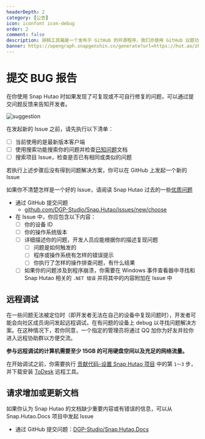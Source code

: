 ```yaml
---
headerDepth: 2
category: [公告]
icon: iconfont icon-debug
order: 2
comment: false
description: 胡桃工具箱是一个发布于 GitHub 的开源程序，我们亦使用 GitHub 议题功能来收集问题反馈，你可以通过 GitHub Issues 来提交问题报告。
banner: https://opengraph.snapgenshin.cn/generate?url=https://hut.ao/zh/statements/bug-report.html
---
```


# 提交 BUG 报告

在你使用 Snap Hutao 时如果发现了可复现或不可自行修复的问题，可以通过提交问题反馈来告知开发者。

![suggestion](https://img.alicdn.com/imgextra/i3/1797064093/O1CN01jXBMbe1g6du15k9kx_!!1797064093.jpg_.webp)

在发起新的 Issue 之前，请先执行以下清单：

- [ ] 当前使用的是最新版本客户端
- [ ] 使用搜索功能搜索你的问题并检查[已知问题](../advanced/known-issue.md)文档
- [ ] 搜索项目 Issue，检查是否已有相同或类似的问题

若执行上述步骤后没有得到问题解决方案，你可以在 GitHub 上发起一个新的 Issue

如果你不清楚怎样是一个好的 Issue，请阅读 Snap Hutao 过去的一些[优质问题](https://github.com/DGP-Studio/Snap.Hutao/issues?q=is%3Aissue+label%3A%E4%BC%98%E8%B4%A8%E9%97%AE%E9%A2%98+is%3Aclosed)

- 通过 GitHub 提交问题
  - [github.com/DGP-Studio/Snap.Hutao/issues/new/choose](https://github.com/DGP-Studio/Snap.Hutao/issues/new/choose)
- 在 Issue 中，你应包含以下内容：
  - [ ] 你的设备 ID
  - [ ] 你的操作系统版本
  - [ ] 详细描述你的问题，开发人员应能根据你的描述复现问题
    - [ ] 问题是如何触发的
    - [ ] 程序或操作系统有怎样的错误提示
    - [ ] 你执行了怎样的操作排查问题，有什么结果
  - [ ] 如果你的问题涉及到程序崩溃，你需要在 Windows 事件查看器中寻找和 Snap Hutao 相关的 `.NET 错误` 并将其中的内容附加在 Issue 中

## 远程调试

在一些问题无法被定位时（即开发者无法在自己的设备中复现问题时），开发者可能会向社区成员询问发起远程调试，在有问题的设备上 debug 以寻找问题解决方案。在这种情况下，若你同意，一个指定的管理员将通过 QQ 加你为好友并拉你进入远程协助群以方便交流。

**参与远程调试的计算机需要至少 15GB 的可用硬盘空间以及充足的网络流量。**

在开始调试之前，你需要执行 [贡献代码-设置 Snap Hutao 项目](../development/contribute.md#设置-snaphutao-项目) 中的第 `1～3` 步，并下载安装 [ToDesk](https://www.todesk.com/download.html) 远程工具。

## 请求增加或更新文档

如果你认为 Snap Hutao 的文档缺少重要内容或有错误的信息，可以从 Snap.Hutao.Docs 项目中发起 Issue

- 通过 GitHub 提交问题：[DGP-Studio/Snap.Hutao.Docs](https://github.com/DGP-Studio/Snap.Hutao.Docs/issues/new/choose)
